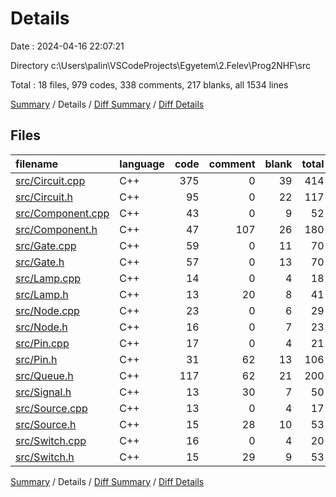 # Details

Date : 2024-04-16 22:07:21

Directory c:\\Users\\palin\\VSCodeProjects\\Egyetem\\2.Felev\\Prog2NHF\\src

Total : 18 files,  979 codes, 338 comments, 217 blanks, all 1534 lines

[Summary](results.md) / Details / [Diff Summary](diff.md) / [Diff Details](diff-details.md)

## Files
| filename | language | code | comment | blank | total |
| :--- | :--- | ---: | ---: | ---: | ---: |
| [src/Circuit.cpp](/src/Circuit.cpp) | C++ | 375 | 0 | 39 | 414 |
| [src/Circuit.h](/src/Circuit.h) | C++ | 95 | 0 | 22 | 117 |
| [src/Component.cpp](/src/Component.cpp) | C++ | 43 | 0 | 9 | 52 |
| [src/Component.h](/src/Component.h) | C++ | 47 | 107 | 26 | 180 |
| [src/Gate.cpp](/src/Gate.cpp) | C++ | 59 | 0 | 11 | 70 |
| [src/Gate.h](/src/Gate.h) | C++ | 57 | 0 | 13 | 70 |
| [src/Lamp.cpp](/src/Lamp.cpp) | C++ | 14 | 0 | 4 | 18 |
| [src/Lamp.h](/src/Lamp.h) | C++ | 13 | 20 | 8 | 41 |
| [src/Node.cpp](/src/Node.cpp) | C++ | 23 | 0 | 6 | 29 |
| [src/Node.h](/src/Node.h) | C++ | 16 | 0 | 7 | 23 |
| [src/Pin.cpp](/src/Pin.cpp) | C++ | 17 | 0 | 4 | 21 |
| [src/Pin.h](/src/Pin.h) | C++ | 31 | 62 | 13 | 106 |
| [src/Queue.h](/src/Queue.h) | C++ | 117 | 62 | 21 | 200 |
| [src/Signal.h](/src/Signal.h) | C++ | 13 | 30 | 7 | 50 |
| [src/Source.cpp](/src/Source.cpp) | C++ | 13 | 0 | 4 | 17 |
| [src/Source.h](/src/Source.h) | C++ | 15 | 28 | 10 | 53 |
| [src/Switch.cpp](/src/Switch.cpp) | C++ | 16 | 0 | 4 | 20 |
| [src/Switch.h](/src/Switch.h) | C++ | 15 | 29 | 9 | 53 |

[Summary](results.md) / Details / [Diff Summary](diff.md) / [Diff Details](diff-details.md)